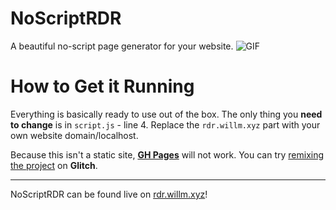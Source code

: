 # NoScriptRDR
A beautiful no-script page generator for your website.
![GIF](https://cdn.glitch.com/1c9539d6-886c-4420-8973-f417adb7ca0c%2F2020-09-14-12-01-25.gif?v=1600099358049)

How to Get it Running
==================
Everything is basically ready to use out of the box. The only thing you **need to change** is in `script.js` - line 4. Replace the `rdr.willm.xyz` part with your own website domain/localhost.

 Because this isn't a static site, [ **GH Pages**](https://guides.github.com/features/pages/) will not work.
You can try [remixing the project](https://glitch.com/edit/#!/remix/noscriptrdr) on **Glitch**.

-----------------
NoScriptRDR can be found live on [rdr.willm.xyz](https://rdr.willm.xyz)!